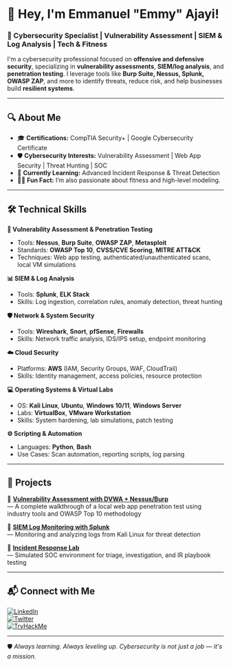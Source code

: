 # 👋 Hey, I'm Emmanuel "Emmy" Ajayi!  

### 🚀 Cybersecurity Specialist | Vulnerability Assessment | SIEM & Log Analysis | Tech & Fitness  

I'm a cybersecurity professional focused on **offensive and defensive security**, specializing in **vulnerability assessments**, **SIEM/log analysis**, and **penetration testing**. I leverage tools like **Burp Suite, Nessus, Splunk, OWASP ZAP**, and more to identify threats, reduce risk, and help businesses build **resilient systems**.

---

## 🔍 **About Me**
- 🎓 **Certifications:** CompTIA Security+ | Google Cybersecurity Certificate  
- 🛡️ **Cybersecurity Interests:** Vulnerability Assessment | Web App Security | Threat Hunting | SOC  
- 📖 **Currently Learning:** Advanced Incident Response & Threat Detection  
- 🏋️‍♂️ **Fun Fact:** I’m also passionate about fitness and high-level modeling.

---

## 🛠️ **Technical Skills**

**🔐 Vulnerability Assessment & Penetration Testing**  
- Tools: **Nessus**, **Burp Suite**, **OWASP ZAP**, **Metasploit**
- Standards: **OWASP Top 10**, **CVSS/CVE Scoring**, **MITRE ATT&CK**  
- Techniques: Web app testing, authenticated/unauthenticated scans, local VM simulations

**📊 SIEM & Log Analysis**  
- Tools: **Splunk**, **ELK Stack**  
- Skills: Log ingestion, correlation rules, anomaly detection, threat hunting

**🛡️ Network & System Security**  
- Tools: **Wireshark**, **Snort**, **pfSense**, **Firewalls**  
- Skills: Network traffic analysis, IDS/IPS setup, endpoint monitoring

**☁️ Cloud Security**  
- Platforms: **AWS** (IAM, Security Groups, WAF, CloudTrail)  
- Skills: Identity management, access policies, resource protection

**💻 Operating Systems & Virtual Labs**  
- OS: **Kali Linux**, **Ubuntu**, **Windows 10/11**, **Windows Server**  
- Labs: **VirtualBox**, **VMware Workstation**  
- Skills: System hardening, lab simulations, patch testing

**⚙️ Scripting & Automation**  
- Languages: **Python**, **Bash**  
- Use Cases: Scan automation, reporting scripts, log parsing

---

## 🚀 **Projects**

📌 **[Vulnerability Assessment with DVWA + Nessus/Burp](https://github.com/Emmy241/EmmySec/blob/main/nessus.md)**  
— A complete walkthrough of a local web app penetration test using industry tools and OWASP Top 10 methodology  

📌 **[SIEM Log Monitoring with Splunk](https://github.com/Emmy241/EmmySec/blob/main/SIEM_Splunk_project.md)**  
— Monitoring and analyzing logs from Kali Linux for threat detection  

📌 **[Incident Response Lab](https://github.com/EmmySec/incident-response-lab)**  
— Simulated SOC environment for triage, investigation, and IR playbook testing

---

## 📬 **Connect with Me**

[![LinkedIn](https://img.shields.io/badge/-LinkedIn-0077B5?style=for-the-badge&logo=linkedin&logoColor=white)](https://www.linkedin.com/in/emmanuelajayi)  
[![Twitter](https://img.shields.io/badge/-Twitter-1DA1F2?style=for-the-badge&logo=twitter&logoColor=white)](https://twitter.com/yourhandle)  
[![TryHackMe](https://img.shields.io/badge/-TryHackMe-red?style=for-the-badge&logo=tryhackme&logoColor=white)](https://tryhackme.com/p/EmmySec)  

---

🛡️ *Always learning. Always leveling up. Cybersecurity is not just a job — it's a mission.*

